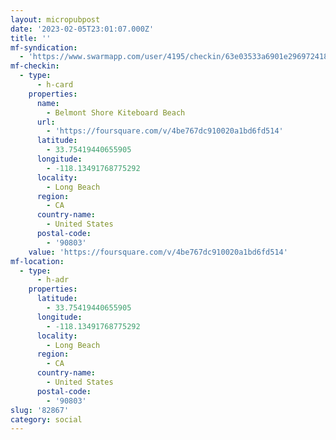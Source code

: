 ```yaml
---
layout: micropubpost
date: '2023-02-05T23:01:07.000Z'
title: ''
mf-syndication:
  - 'https://www.swarmapp.com/user/4195/checkin/63e03533a6901e296972418e'
mf-checkin:
  - type:
      - h-card
    properties:
      name:
        - Belmont Shore Kiteboard Beach
      url:
        - 'https://foursquare.com/v/4be767dc910020a1bd6fd514'
      latitude:
        - 33.75419440655905
      longitude:
        - -118.13491768775292
      locality:
        - Long Beach
      region:
        - CA
      country-name:
        - United States
      postal-code:
        - '90803'
    value: 'https://foursquare.com/v/4be767dc910020a1bd6fd514'
mf-location:
  - type:
      - h-adr
    properties:
      latitude:
        - 33.75419440655905
      longitude:
        - -118.13491768775292
      locality:
        - Long Beach
      region:
        - CA
      country-name:
        - United States
      postal-code:
        - '90803'
slug: '82867'
category: social
---
```

